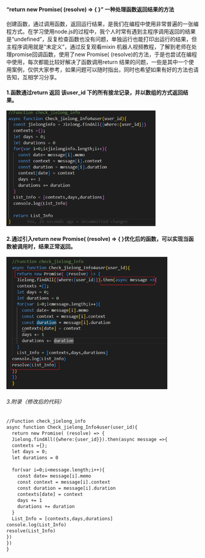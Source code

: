 #### “return new Promise( (resolve) => { }” 一种处理函数返回结果的方法

​    创建函数，通过调用函数，返回运行结果，是我们在编程中使用非常普遍的一张编程方式。在学习使用node.js的过程中，我个人时常有遇到主程序调用返回的结果是“undefined”，反复检查函数也没有问题，单独运行也能打印出运行的结果，但主程序调用就是“未定义”，通过反复观看mixin 机器人视频教程，了解到老师在处理promise回调函数，使用了new Promise( (resolve)的方法，于是也尝试在编程中使用，每次都能比较好解决了函数调用return 结果的问题，一些是其中一个使用案例，仅供大家参考，如果问题可以随时指出，同时也希望如果有好的方法也请告知，互相学习分享。

#### 1.函数通过return 返回 该user_id 下的所有接龙记录，并以数组的方式返回结果。

<img src="https://raw.githubusercontent.com/Dada01Github/images/master/image-20230722230905931.png" alt="image-20230722230905931" style="zoom:67%;" />

#### 2.通过引入return new Promise( (resolve) => { }优化后的函数，可以实现当函数被调用时，结果正常返回。

<img src="https://raw.githubusercontent.com/Dada01Github/images/master/image-20230722225947905.png" alt="image-20230722225947905" style="zoom: 67%;" />

###### 3.附录（修改后的代码）

```
//Function check_jielong_info
async function Check_jielong_Info4user(user_id){
  return new Promise( (resolve) => {
  Jielong.findAll({where:{user_id}}).then(async message =>{  
  contexts ={};
  let days = 0;
  let durations = 0
  
  for(var i=0;i<message.length;i++){
    const date= message[i].memo
    const context = message[i].context
    const duration = message[i].duration
    contexts[date] = context
    days += 1
    durations += duration
  }
  List_Info = [contexts,days,durations]
console.log(List_Info)
resolve(List_Info)
})
})
}
```

